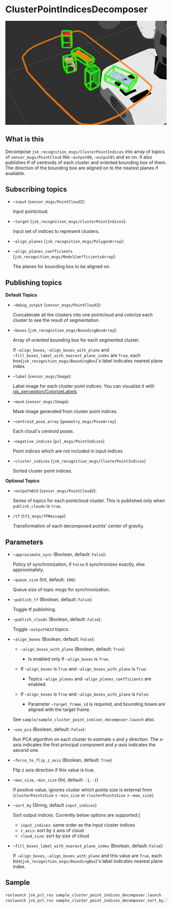 # ClusterPointIndicesDecomposer
![](images/bounding_box.png)
## What is this
Decompose `jsk_recognition_msgs/ClusterPointIndices` into array of topics of `sensor_msgs/PointCloud` like `~output00`, `~output01` and so on.
It also publishes tf of centroids of each cluster and oriented bounding box of them. The direction of the bounding box are aligned on to the nearest planes if available.

## Subscribing topics
* `~input` (`sensor_msgs/PointCloud2`):

   Input pointcloud.
* `~target` (`jsk_recognition_msgs/ClusterPointIndices`):

   Input set of indices to represent clusters.
* `~align_planes` (`jsk_recognition_msgs/PolygonArray`):
* `~align_planes_coefficients` (`jsk_recognition_msgs/ModelCoefficientsArray`):

   The planes for bounding box to be aligned on.

## Publishing topics

**Default Topics**

* `~debug_output` (`sensor_msgs/PointCloud2`):

   Concatenate all the clusters into one pointcloud and colorize each cluster to see the result of segmentation.
* `~boxes` (`jsk_recognition_msgs/BoundingBoxArray`):

   Array of oriented bounding box for each segmented cluster.

   If `~align_boxes`, `~align_boxes_with_plane` and `~fill_boxes_label_with_nearest_plane_index` are `True`,
   each box(`jsk_recognition_msgs/BoundingBox`)'s label indicates nearest plane index.

* `~label` (`sensor_msgs/Image`):

   Label image for each cluster point indices.
   You can visualize it with [jsk_perception/ColorizeLabels](../../jsk_perception/nodes/colorize_labels.md)

* `~mask` (`sensor_msgs/Image`):

   Mask image generated from cluster point indices.

* `~centroid_pose_array` (`geometry_msgs/PoseArray`)

   Each cloud's centroid poses.

* `~negative_indices` (`pcl_msgs/PointIndices`)

  Point indices which are not included in input indices.

* `~cluster_indices` (`jsk_recognition_msgs/ClusterPointIndices`)

  Sorted cluster point indices.

**Optional Topics**

* `~output%02d` (`sensor_msgs/PointCloud2`):

   Series of topics for each pointcloud cluster.
   This is published only when `publish_clouds` is `true`.

* `/tf` (`tf2_msgs/TFMessage`)

   Transformation of each decomposed points' center of gravity.

## Parameters

* `~approximate_sync` (Boolean, default: `False`):

   Policy of synchronization, if `False` it synchronizes exactly,
   else approximately.
* `~queue_size` (Int, default: `100`):

   Queue size of topic msgs for synchronization.
* `~publish_tf` (Boolean, default: `False`):

   Toggle tf publishing.
* `~publish_clouds` (Boolean, default: `False`):

   Toggle `~output%02d` topics.

* `~align_boxes` (Boolean, default: `False`):

  * `~align_boxes_with_plane` (Boolean, default: `True`):
    * Is enabled only if `~align_boxes` is `True`.

  * If `~align_boxes` is `True` and `~align_boxes_with_plane` is `True`:
    * Topics `~align_planes` and `~align_planes_coefficients` are enabled.
  * If `~align_boxes` is `True` and `~align_boxes_with_plane` is `False`:
    * Parameter `~target_frame_id` is required, and bounding boxes are aligned with the target frame.

  See `sample/sample_cluster_point_indices_decomposer.launch` also.

* `~use_pca` (Boolean, default: `False`):

   Run PCA algorithm on each cluster to estimate x and y direction.
   The x-axis indicates the first principal component and y-axis indicates the second one.

* `~force_to_flip_z_axis` (Boolean, default: `True`)

   Flip z axis direction if this value is true.

* `~max_size`, `~min_size` (Int, default: `-1`, `-1`)

   If positive value, ignores cluster which points size is external from (`clusterPointsSize` < `~min_size` or `clusterPointsSize` > `~max_size`).

* `~sort_by` (String, default `input_indices`)

  Sort output indices. Currently below options are supported:]
    - `input_indices`: same order as the input cluster indices
    - `z_axis`: sort by z axis of cloud
    - `cloud_size`: sort by size of cloud

* `~fill_boxes_label_with_nearest_plane_index` (Boolean, default: `False`):

    If `~align_boxes`, `~align_boxes_with_plane` and this value are `True`,
    each box(`jsk_recognition_msgs/BoundingBox`)'s label indicates nearest plane index.

## Sample

```bash
roslaunch jsk_pcl_ros sample_cluster_point_indices_decomposer.launch
roslaunch jsk_pcl_ros sample_cluster_point_indices_decomposer_sort_by.launch
```
